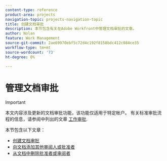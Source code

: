 ```yaml
---
content-type: reference
product-area: projects
navigation-topic: projects-navigation-topic
title: 创建文档审批
description: 本节包含有关在Adobe Workfront中管理文档审批的文章。
author: Nolan
feature: Work Management
source-git-commit: 2ae69970ebf5c72d4c192f8158bdc412c084ce35
workflow-type: tm+mt
source-wordcount: '73'
ht-degree: 0%

---
```



# 管理文档审批

>[!IMPORTANT]
>
>本文内容涉及更新的文档审批功能，该功能仅适用于特定帐户。 有关标准审批流程的信息，请参阅中列出的文章 [工作审批](/help/quicksilver/review-and-approve-work/manage-approvals/manage-approvals.md).

本节包含以下文章：

* [创建文档审批](/help/quicksilver/review-and-approve-work/document-reviews-and-approvals/manage-document-approvals/create-a-document-approval.md)
* [向文档添加其他审阅人或批准者](/help/quicksilver/review-and-approve-work/document-reviews-and-approvals/manage-document-approvals/add-additional-reviewers-or-approvers.md)
* [从文档中删除批准者或审阅者](/help/quicksilver/review-and-approve-work/document-reviews-and-approvals/manage-document-approvals/remove-approvers-or-reviewers.md)